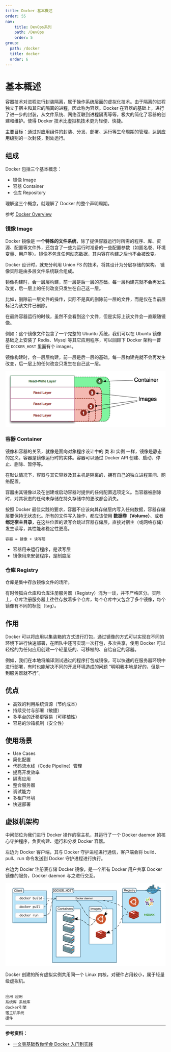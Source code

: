 ```yaml
---
title: Docker-基本概述
order: 55
nav:
    title: DevOps系列
    path: /DevOps
    order: 5
group:
  path: /docker
  title: docker
  order: 6
---
```


# 基本概述

容器技术对进程进行封装隔离，属于操作系统层面的虚拟化技术。由于隔离的进程独立于宿主和其它的隔离的进程，因此称为容器。Docker 在容器的基础上，进行了进一步的封装，从文件系统、网络互联到进程隔离等等，极大的简化了容器的创建和维护。使得 Docker 技术比虚拟机技术更为轻便、快捷。

主要目标：通过对应用组件的封装、分发、部署、运行等生命周期的管理，达到应用级别的一次封装，到处运行。

## 组成

Docker 包括三个基本概念：

- 镜像 Image
- 容器 Container
- 仓库 Repository

理解这三个概念，就理解了 Docker 的整个声明周期。

参考 [Docker Overview](https://docs.docker.com/engine/docker-overview/)

### 镜像 Image

Docker 镜像是 **一个特殊的文件系统**，除了提供容器运行时所需的程序、库、资源、配置等文件外，还包含了一些为运行时准备的一些配置参数（如匿名卷、环境变量、用户等）。镜像不包含任何动态数据，其内容在构建之后也不会被改变。

Docker 设计时，就充分利用 Union FS 的技术，将其设计为分层存储的架构。 镜像实际是由多层文件系统联合组成。

镜像构建时，会一层层构建，前一层是后一层的基础。每一层构建完就不会再发生改变，后一层上的任何改变只发生在自己这一层。

比如，删除前一层文件的操作，实际不是真的删除前一层的文件，而是仅在当前层标记为该文件已删除。

在最终容器运行的时候，虽然不会看到这个文件，但是实际上该文件会一直跟随镜像。

例如：这个镜像文件包含了一个完整的 Ubuntu 系统，我们可以在 Ubuntu 镜像基础之上安装了 Redis、Mysql 等其它应用程序，可以回顾下 Docker 架构一瞥 在 `DOCKER_HOST` 里面有个 images。

镜像构建时，会一层层构建，前一层是后一层的基础。每一层构建完就不会再发生改变，后一层上的任何改变只发生在自己这一层。

![image-20240823235357860](../Linux/assets/image-20240823235357860.png)

### 容器 Container

镜像和容器的关系，就像是面向对象程序设计中的 类 和 实例 一样，镜像是静态的定义，容器是镜像运行时的实体。容器可以通过 Docker API 创建、启动、停止、删除、暂停等。

在默认情况下，容器与其它容器及其主机是隔离的，拥有自己的独立进程空间、网络配置。

容器由其镜像以及在创建或启动容器时提供的任何配置选项定义。当容器被删除时，对其状态的任何未存储在持久存储中的更改都会消失。

按照 Docker 最佳实践的要求，容器不应该向其存储层内写入任何数据，容器存储层要保持无状态化。所有的文件写入操作，都应该使用 **数据卷（Volume）**、或者**绑定宿主目录**，在这些位置的读写会跳过容器存储层，直接对宿主（或网络存储）发生读写，其性能和稳定性更高。

```
容器 = 镜像 + 读写层
```

- 容器用来运行程序，是读写层
- 镜像用来安装程序，是制度层

### 仓库 Registry

仓库是集中存放镜像文件的场所。

有时候狐白仓库和仓库注册服务器（Registry）混为一谈，并不严格区分。实际上，仓库注册服务器上往往存放着多个仓库，每个仓库中又包含了多个镜像，每个镜像有不同的标签（tag）。

## 作用

Docker 可以将应用以集装箱的方式进行打包，通过镜像的方式可以实现在不同的环境下进行快速部署，在团队中还可实现一次打包，多次共享，使用 Docker 可以轻松的为任何应用创建一个轻量级的、可移植的、自给自足的容器。

例如，我们在本地将编译测试通过的程序打包成镜像，可以快速的在服务器环境中进行部署，有时也能解决不同的开发环境造成的问题 “明明我本地是好的，但是一到服务器就不行”。

## 优点

- 高效的利用系统资源（节约成本）
- 持续交付与部署（敏捷）
- 多平台的迁移更容易（可移植性）
- 容易的沙箱机制（安全性）

## 使用场景

- Use Cases
- 简化配置
- 代码流水线（Code Pipeline）管理
- 提高开发效率
- 隔离应用
- 整合服务器
- 调试能力
- 多租户环境
- 快速部署

## 虚拟机架构

中间部位为我们进行 Docker 操作的宿主机，其运行了一个 Docker daemon 的核心守护程序，负责构建、运行和分发 Docker 容器。

左边为 Docker 客户端，其与 Docker 守护进程进行通信，客户端会将 build、pull、run 命令发送到 Docker 守护进程进行执行。

右边为 Docler 注册表存储 Docker 镜像，是一个所有 Docker 用户共享 Docker 镜像的服务，Docker daemon 与之进行交互。

![image-20240823235435890](../Linux/assets/image-20240823235435890.png)

Docker 创建的所有虚拟实例共用同一个 Linux 内核，对硬件占用较小，属于轻量级虚拟机。

```

应用 应用
系统库 系统库
docker引擎
宿主机系统
硬件

```

---

**参考资料：**

- [一文零基础教你学会 Docker 入门到实践](https://cnodejs.org/topic/5d8c0df7e86cfb0d2a645c61)

